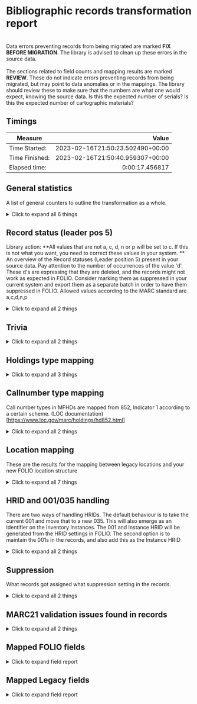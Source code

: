 # Bibliographic records transformation report   
<br/>Data errors preventing records from being migrated are marked **FIX BEFORE MIGRATION**. The library is advised to clean up these errors in the source data.<br/><br/> The sections related to field counts and mapping results are marked **REVIEW**. These do not indicate errors preventing records from being migrated, but may point to data anomalies or in the mappings. The library should review these to make sure that the numbers are what one would expect, knowing the source data. Is this the expected number of serials? Is this the expected number of cartographic materials?
## Timings   
   
Measure | Value   
--- | ---:   
Time Started: | 2023-02-16T21:50:23.502490+00:00   
Time Finished: | 2023-02-16T21:50:40.959307+00:00   
Elapsed time: | 0:00:17.456817   
   
## General statistics    
A list of general counters to outline the transformation as a whole.    
<details><summary>Click to expand all 6 things</summary>     
   
Measure | Count   
--- | ---:   
Inventory records written to disk | 4   
Records in file before parsing | 4   
Records successfully decoded from MARC21 | 4   
SRS records written to disk | 4   
Unique ID:s written to legacy map | 4   
</details>   
   
## Record status (leader pos 5)    
Library action: **All values that are not a, c, d, n or p will be set to c. If this is not what you want, you need to correct these values in your system. **<br/>An overview of the Record statuses (Leader position 5) present in your source data.    Pay attention to the number of occurrences of the value 'd'. These d's are expressing that they are deleted, and the records might not work as expected in FOLIO. Consider marking them as suppressed in your current system and export them as a separate batch in order to have them suppressed in FOLIO. Allowed values according to the MARC standard are a,c,d,n,p    
<details><summary>Click to expand all 2 things</summary>     
   
Measure | Count   
--- | ---:   
n | 4   
</details>   
   
## Trivia    
    
<details><summary>Click to expand all 2 things</summary>     
   
Measure | Count   
--- | ---:   
Total number of Tags processed | 20   
</details>   
   
## Holdings type mapping    
    
<details><summary>Click to expand all 3 things</summary>     
   
Measure | Count   
--- | ---:   
Condition in rules hit | 4   
x -> Monograph -> Monograph (03c9c400-b9e3-4a07-ac0e-05ab470233ed | 4   
</details>   
   
## Callnumber type mapping    
Call number types in MFHDs are mapped from 852, Indicator 1 according to a certain scheme. (LOC documentation)[https://www.loc.gov/marc/holdings/hd852.html]    
<details><summary>Click to expand all 2 things</summary>     
   
Measure | Count   
--- | ---:   
Mapped from Indicator 1 0 -> Library of Congress classification | 4   
</details>   
   
## Location mapping    
These are the results for the mapping between legacy locations and your new FOLIO location structure    
<details><summary>Click to expand all 7 things</summary>     
   
Measure | Count   
--- | ---:   
'cd' (CeeDee) -> CD ROM Carousel | 1   
'infoOff' (InOFF) -> Info Office | 1   
'jnlDesk' (migration) -> Migration Fallback | 1   
'maps' (MAPZ) -> Maps closet | 1   
Fallback mapping: jnlDesk->migration | 1   
Set 852 to FOLIO location code | 4   
</details>   
   
## HRID and 001/035 handling    
There are two ways of handling HRIDs. The default behaviour is to take the current 001 and move that to a new 035. This will also emerge as an Identifier on the Inventory Instances. The 001 and Instance HRID will be generated from the HRID settings in FOLIO. The second option is to maintain the 001s in the records, and also add this as the Instance HRID    
<details><summary>Click to expand all 2 things</summary>     
   
Measure | Count   
--- | ---:   
Took HRID from 001 | 4   
</details>   
   
## Suppression    
What records got assigned what suppression setting in the records.    
<details><summary>Click to expand all 2 things</summary>     
   
Measure | Count   
--- | ---:   
Suppressed from discovery = False | 4   
</details>   
   
## MARC21 validation issues found in records    
    
<details><summary>Click to expand all 2 things</summary>     
   
Measure | Count   
--- | ---:   
008 lenght invalid. 'xxxxxxxx' was stripped out | 1   
</details>   

## Mapped FOLIO fields
<details><summary>Click to expand field report</summary>     

FOLIO Field | Mapped | Unmapped  
--- | --- | ---:  
_version | 0 (0%) | 4 (100%) 
acquisitionFormat | 0 (0%) | 4 (100%) 
acquisitionMethod | 0 (0%) | 4 (100%) 
administrativeNotes | 4 (100%) | 0 (0%) 
bareHoldingsItems | 0 (0%) | 4 (100%) 
callNumber | 4 (100%) | 0 (0%) 
callNumberPrefix | 0 (0%) | 4 (100%) 
callNumberSuffix | 0 (0%) | 4 (100%) 
callNumberTypeId | 4 (100%) | 0 (0%) 
copyNumber | 0 (0%) | 4 (100%) 
digitizationPolicy | 0 (0%) | 4 (100%) 
discoverySuppress | 4 (100%) | 0 (0%) 
effectiveLocationId | 0 (0%) | 4 (100%) 
electronicAccess | 0 (0%) | 4 (100%) 
formerIds | 4 (100%) | 0 (0%) 
holdingsInstance | 0 (0%) | 4 (100%) 
holdingsItems | 0 (0%) | 4 (100%) 
holdingsStatements | 0 (0%) | 4 (100%) 
holdingsStatementsForIndexes | 0 (0%) | 4 (100%) 
holdingsStatementsForSupplements | 0 (0%) | 4 (100%) 
holdingsTypeId | 4 (100%) | 0 (0%) 
hrid | 4 (100%) | 0 (0%) 
id | 4 (100%) | 0 (0%) 
illPolicy | 0 (0%) | 4 (100%) 
illPolicyId | 0 (0%) | 4 (100%) 
instanceId | 4 (100%) | 0 (0%) 
metadata | 4 (100%) | 0 (0%) 
metadata.createdByUserId | 4 (100%) | 0 (0%) 
metadata.createdDate | 4 (100%) | 0 (0%) 
metadata.updatedByUserId | 4 (100%) | 0 (0%) 
metadata.updatedDate | 4 (100%) | 0 (0%) 
notes | 0 (0%) | 4 (100%) 
numberOfItems | 0 (0%) | 4 (100%) 
permanentLocation | 0 (0%) | 4 (100%) 
permanentLocationId | 4 (100%) | 0 (0%) 
receiptStatus | 0 (0%) | 4 (100%) 
receivingHistory | 0 (0%) | 4 (100%) 
retentionPolicy | 0 (0%) | 4 (100%) 
shelvingTitle | 0 (0%) | 4 (100%) 
sourceId | 4 (100%) | 0 (0%) 
statisticalCodeIds | 0 (0%) | 4 (100%) 
tags | 0 (0%) | 4 (100%) 
temporaryLocationId | 0 (0%) | 4 (100%) 
</details>   

## Mapped Legacy fields
<details><summary>Click to expand field report</summary>     

Legacy Field | Present | Mapped | Unmapped  
--- | --- | --- | ---:  
001 | 4 (100.0%) | 4 (100%) | 0  
004 | 4 (100.0%) | 0 (0%) | 4  
005 | 4 (100.0%) | 0 (0%) | 4  
008 | 4 (100.0%) | 0 (0%) | 4  
852 | 4 (100.0%) | 4 (100%) | 0  
</details>   
